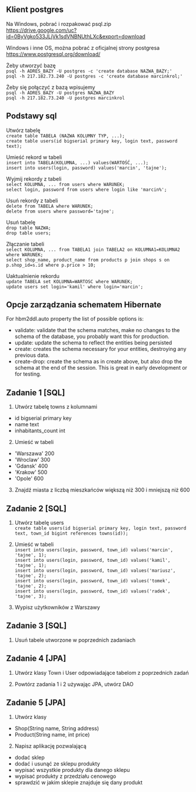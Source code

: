 Klient postgres
---
Na Windows, pobrać i rozpakować psql.zip<br>
https://drive.google.com/uc?id=0ByVgko533JLjVk1sdVNBNUthLXc&export=download

Windows i inne OS, można pobrać z oficjalnej strony postgresa<br>
https://www.postgresql.org/download/

Żeby utworzyć bazę<br>
`psql -h ADRES_BAZY -U postgres -c 'create database NAZWA_BAZY;'`<br>
`psql -h 217.182.73.240 -U postgres -c 'create database marcinkrol;'`

Żeby się połączyć z bazą wpisujemy<br>
`psql -h ADRES_BAZY -U postgres NAZWA_BAZY`<br>
`psql -h 217.182.73.240 -U postgres marcinkrol` 


Podstawy sql
---
Utwórz tabelę<br>
`create table TABELA (NAZWA KOLUMNY TYP, ...);`<br>
`create table users(id bigserial primary key, login text, password text);`

Umieść rekord w tabeli<br>
`insert into TABELA(KOLUMNA, ...) values(WARTOŚĆ, ...);`<br>
`insert into users(login, password) values('marcin', 'tajne');`

Wyjmij rekordy z tabeli<br>
`select KOLUMNA, ... from users where WARUNEK;`<br>
`select login, password from users where login like 'marcin%';`<br>

Usuń rekordy z tabeli<br>
`delete from TABELA where WARUNEK;`<br>
`delete from users where password='tajne';`

Usuń tabelę<br>
`drop table NAZWA;`<br>
`drop table users;`<br>

Złączanie tabeli<br>
`select KOLUMNA, ... from TABELA1 join TABELA2 on KOLUMNA1=KOLUMNA2 where WARUNEK;`<br>
`select shop_name, product_name from products p join shops s on p.shop_id=s.id where p.price > 10;`

Uaktualnienie rekordu<br>
`update TABELA set KOLUMNA=WARTOSC where WARUNEK;`<br>
`update users set login='kamil' where login='marcin';`<br>

Opcje zarządzania schematem Hibernate
---
For hbm2ddl.auto property the list of possible options is:
* validate: validate that the schema matches, make no changes to the schema of the database, you probably want this for production.
* update: update the schema to reflect the entities being persisted
* create: creates the schema necessary for your entities, destroying any previous data.
* create-drop: create the schema as in create above, but also drop the schema at the end of the session. This is great in early development or for testing.


Zadanie 1 [SQL]
------

1. Utwórz tabelę towns z kolumnami
* id bigserial primary key
* name text
* inhabitants_count int

2. Umieść w tabeli
* 'Warszawa' 200
* 'Wroclaw' 300
* 'Gdansk' 400
* 'Krakow' 500
* 'Opole' 600

3. Znajdź miasta z liczbą mieszkańców większą niż 300 i mniejszą niż 600

Zadanie 2 [SQL]
------

1. Utwórz tabelę users<br>
`create table users(id bigserial primary key, login text, password text, town_id bigint references towns(id));`

2. Umieść w tabeli<br>
`insert into users(login, password, town_id) values('marcin', 'tajne', 1);`<br>
`insert into users(login, password, town_id) values('kamil', 'tajne', 1);`<br>
`insert into users(login, password, town_id) values('mariusz', 'tajne', 2);`<br>
`insert into users(login, password, town_id) values('tomek', 'tajne', 2);`<br>
`insert into users(login, password, town_id) values('radek', 'tajne', 3);`<br>

3. Wypisz użytkowników z Warszawy

Zadanie 3 [SQL]
---

1. Usuń tabele utworzone w poprzednich zadaniach 

Zadanie 4 [JPA]
------

1. Utwórz klasy Town i User odpowiadające tabelom z poprzednich zadań

2. Powtórz zadania 1 i 2 używając JPA, utwórz DAO

Zadanie 5 [JPA]
---

1. Utwórz klasy
* Shop(String name, String address)
* Product(String name, int price)

2. Napisz aplikację pozwalającą
* dodać sklep
* dodać i usunąć ze sklepu produkty
* wypisać wszystkie produkty dla danego sklepu
* wypisać produkty z przedziału cenowego
* sprawdzić w jakim sklepie znajduje się dany produkt
